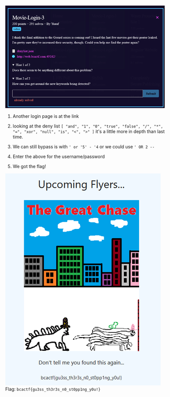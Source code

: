 ![question](Screenshot_2.png)
1) Another login page is at the link

2) looking at the deny list `[
    "and",
    "1",
    "0",
    "true",
    "false",
    "/",
    "*",
    "=",
    "xor",
    "null",
    "is",
    "<",
    ">"
]` it's a little more in depth than last time.

3) We can still bypass is with ```' or '5' - '4```
or we could use ```' OR 2 --```

4) Enter the above for the username/password

5) We got the flag!

![flag](Screenshot_1.png)
Flag: ```bcactf{gu3ss_th3r3s_n0_st0pp1ng_y0u!}```